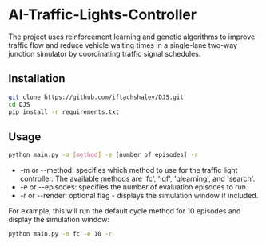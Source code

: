 # AI-Traffic-Lights-Controller

The project uses reinforcement learning and genetic algorithms to improve traffic flow and reduce vehicle waiting times in a single-lane two-way junction simulator by coordinating traffic signal schedules. 

## Installation

```bash
git clone https://github.com/iftachshalev/DJS.git
cd DJS
pip install -r requirements.txt
```


## Usage

```bash
python main.py -m [method] -e [number of episodes] -r
```

- -m or --method: specifies which method to use for the traffic light controller. The available methods are 'fc', 'lqf', 'qlearning', and 'search'.
- -e or --episodes: specifies the number of evaluation episodes to run.
- -r or --render: optional flag - displays the simulation window if included.
    
    
For example, this will run the default cycle method for 10 episodes and display the simulation window:
```bash
python main.py -m fc -e 10 -r
```
